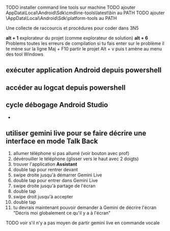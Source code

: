 TODO installer command line tools sur machine
TODO ajouter AppData\Local\Android\Sdk\cmdline-tools\latest\bin au PATH
TODO ajouter \AppData\Local\Android\Sdk\platform-tools au PATH

Une collecte de raccourcis et procédures pour coder dans 3N5

**alt + 1** explorateur du projet (comme explorateur de solution)
**alt + 6** Problems toutes les erreurs de compilation si tu fais enter sur le problème il te mène sur la ligne
Maj + F10 partir le projet
Alt + v puis t amène au menu des tool Windows

## exécuter application Android depuis powershell

## accéder au logcat depuis powershell

## cycle débogage Android Studio
- 


## utiliser gemini live pour se faire décrire une interface en mode Talk Back
1. allumer téléphone si pas allumé (voir bouton avec prof)
2. dévérouiller le téléphone (glisser vers le haut avec 2 doigts)
3. trouver l'application **Assistant**
4. double tap pour rentrer devant
5. swipe droite jusqu'à démarrer Gemini Live
6. double tap pour entrer dans Gemini Live
7. swipe droite jusqu'à partage de l'écran
8. double tap
9. swipe droit jusqu'à accepter
10. double tap
11. tu devrais maintenant pouvoir demander à Gemini de décrire l'écran "Décris moi globalement ce qu'il y a à l'écran"

TODO voir s'il n'y a pas moyen de partir gemini live en commande vocale

